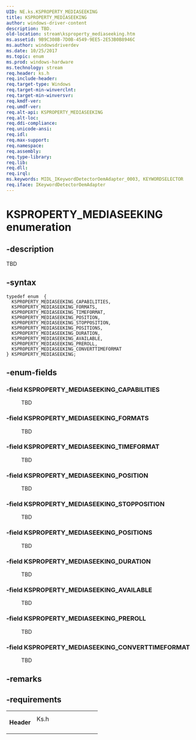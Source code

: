 ```yaml
---
UID: NE.ks.KSPROPERTY_MEDIASEEKING
title: KSPROPERTY_MEDIASEEKING
author: windows-driver-content
description: TBD.
old-location: stream\ksproperty_mediaseeking.htm
ms.assetid: 9B9C308B-7D0B-4549-9EE5-2E53B0B8946C
ms.author: windowsdriverdev
ms.date: 10/25/2017
ms.topic: enum
ms.prod: windows-hardware
ms.technology: stream
req.header: ks.h
req.include-header: 
req.target-type: Windows
req.target-min-winverclnt: 
req.target-min-winversvr: 
req.kmdf-ver: 
req.umdf-ver: 
req.alt-api: KSPROPERTY_MEDIASEEKING
req.alt-loc: 
req.ddi-compliance: 
req.unicode-ansi: 
req.idl: 
req.max-support: 
req.namespace: 
req.assembly: 
req.type-library: 
req.lib: 
req.dll: 
req.irql: 
ms.keywords: MIDL_IKeywordDetectorOemAdapter_0003, KEYWORDSELECTOR
req.iface: IKeywordDetectorOemAdapter
---
```


# KSPROPERTY_MEDIASEEKING enumeration



## -description
<p>TBD</p>


## -syntax

````
typedef enum  { 
  KSPROPERTY_MEDIASEEKING_CAPABILITIES,
  KSPROPERTY_MEDIASEEKING_FORMATS,
  KSPROPERTY_MEDIASEEKING_TIMEFORMAT,
  KSPROPERTY_MEDIASEEKING_POSITION,
  KSPROPERTY_MEDIASEEKING_STOPPOSITION,
  KSPROPERTY_MEDIASEEKING_POSITIONS,
  KSPROPERTY_MEDIASEEKING_DURATION,
  KSPROPERTY_MEDIASEEKING_AVAILABLE,
  KSPROPERTY_MEDIASEEKING_PREROLL,
  KSPROPERTY_MEDIASEEKING_CONVERTTIMEFORMAT
} KSPROPERTY_MEDIASEEKING;
````


## -enum-fields
<dl>

### -field <a id="KSPROPERTY_MEDIASEEKING_CAPABILITIES"></a><a id="ksproperty_mediaseeking_capabilities"></a><b>KSPROPERTY_MEDIASEEKING_CAPABILITIES</b>

<dd>
<p>TBD</p>
</dd>

### -field <a id="KSPROPERTY_MEDIASEEKING_FORMATS"></a><a id="ksproperty_mediaseeking_formats"></a><b>KSPROPERTY_MEDIASEEKING_FORMATS</b>

<dd>
<p>TBD</p>
</dd>

### -field <a id="KSPROPERTY_MEDIASEEKING_TIMEFORMAT"></a><a id="ksproperty_mediaseeking_timeformat"></a><b>KSPROPERTY_MEDIASEEKING_TIMEFORMAT</b>

<dd>
<p>TBD</p>
</dd>

### -field <a id="KSPROPERTY_MEDIASEEKING_POSITION"></a><a id="ksproperty_mediaseeking_position"></a><b>KSPROPERTY_MEDIASEEKING_POSITION</b>

<dd>
<p>TBD</p>
</dd>

### -field <a id="KSPROPERTY_MEDIASEEKING_STOPPOSITION"></a><a id="ksproperty_mediaseeking_stopposition"></a><b>KSPROPERTY_MEDIASEEKING_STOPPOSITION</b>

<dd>
<p>TBD</p>
</dd>

### -field <a id="KSPROPERTY_MEDIASEEKING_POSITIONS"></a><a id="ksproperty_mediaseeking_positions"></a><b>KSPROPERTY_MEDIASEEKING_POSITIONS</b>

<dd>
<p>TBD</p>
</dd>

### -field <a id="KSPROPERTY_MEDIASEEKING_DURATION"></a><a id="ksproperty_mediaseeking_duration"></a><b>KSPROPERTY_MEDIASEEKING_DURATION</b>

<dd>
<p>TBD</p>
</dd>

### -field <a id="KSPROPERTY_MEDIASEEKING_AVAILABLE"></a><a id="ksproperty_mediaseeking_available"></a><b>KSPROPERTY_MEDIASEEKING_AVAILABLE</b>

<dd>
<p>TBD</p>
</dd>

### -field <a id="KSPROPERTY_MEDIASEEKING_PREROLL"></a><a id="ksproperty_mediaseeking_preroll"></a><b>KSPROPERTY_MEDIASEEKING_PREROLL</b>

<dd>
<p>TBD</p>
</dd>

### -field <a id="KSPROPERTY_MEDIASEEKING_CONVERTTIMEFORMAT"></a><a id="ksproperty_mediaseeking_converttimeformat"></a><b>KSPROPERTY_MEDIASEEKING_CONVERTTIMEFORMAT</b>

<dd>
<p>TBD</p>
</dd>
</dl>

## -remarks


## -requirements
<table>
<tr>
<th width="30%">
<p>Header</p>
</th>
<td width="70%">
<dl>
<dt>Ks.h</dt>
</dl>
</td>
</tr>
</table>